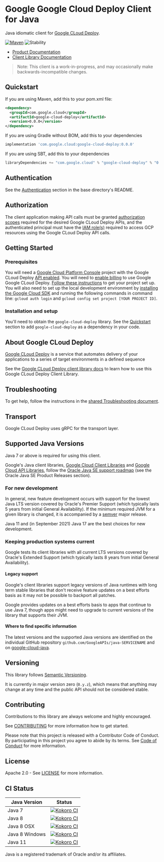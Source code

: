 # Google Google Cloud Deploy Client for Java

Java idiomatic client for [Google CLoud Deploy][product-docs].

[![Maven][maven-version-image]][maven-version-link]
![Stability][stability-image]

- [Product Documentation][product-docs]
- [Client Library Documentation][javadocs]

> Note: This client is a work-in-progress, and may occasionally
> make backwards-incompatible changes.


## Quickstart


If you are using Maven, add this to your pom.xml file:


```xml
<dependency>
  <groupId>com.google.cloud</groupId>
  <artifactId>google-cloud-deploy</artifactId>
  <version>0.0.0</version>
</dependency>
```

If you are using Gradle without BOM, add this to your dependencies

```Groovy
implementation 'com.google.cloud:google-cloud-deploy:0.0.0'
```

If you are using SBT, add this to your dependencies

```Scala
libraryDependencies += "com.google.cloud" % "google-cloud-deploy" % "0.0.0"
```

## Authentication

See the [Authentication][authentication] section in the base directory's README.

## Authorization

The client application making API calls must be granted [authorization scopes][auth-scopes] required for the desired Google CLoud Deploy APIs, and the authenticated principal must have the [IAM role(s)][predefined-iam-roles] required to access GCP resources using the Google CLoud Deploy API calls.

## Getting Started

### Prerequisites

You will need a [Google Cloud Platform Console][developer-console] project with the Google CLoud Deploy [API enabled][enable-api].
You will need to [enable billing][enable-billing] to use Google Google CLoud Deploy.
[Follow these instructions][create-project] to get your project set up. You will also need to set up the local development environment by
[installing the Google Cloud SDK][cloud-sdk] and running the following commands in command line:
`gcloud auth login` and `gcloud config set project [YOUR PROJECT ID]`.

### Installation and setup

You'll need to obtain the `google-cloud-deploy` library.  See the [Quickstart](#quickstart) section
to add `google-cloud-deploy` as a dependency in your code.

## About Google CLoud Deploy


[Google CLoud Deploy][product-docs] is a service that automates delivery of your applications to a series of target environments in a defined sequence

See the [Google CLoud Deploy client library docs][javadocs] to learn how to
use this Google CLoud Deploy Client Library.






## Troubleshooting

To get help, follow the instructions in the [shared Troubleshooting document][troubleshooting].

## Transport

Google CLoud Deploy uses gRPC for the transport layer.

## Supported Java Versions

Java 7 or above is required for using this client.

Google's Java client libraries,
[Google Cloud Client Libraries][cloudlibs]
and
[Google Cloud API Libraries][apilibs],
follow the
[Oracle Java SE support roadmap][oracle]
(see the Oracle Java SE Product Releases section).

### For new development

In general, new feature development occurs with support for the lowest Java
LTS version covered by  Oracle's Premier Support (which typically lasts 5 years
from initial General Availability). If the minimum required JVM for a given
library is changed, it is accompanied by a [semver][semver] major release.

Java 11 and (in September 2021) Java 17 are the best choices for new
development.

### Keeping production systems current

Google tests its client libraries with all current LTS versions covered by
Oracle's Extended Support (which typically lasts 8 years from initial
General Availability).

#### Legacy support

Google's client libraries support legacy versions of Java runtimes with long
term stable libraries that don't receive feature updates on a best efforts basis
as it may not be possible to backport all patches.

Google provides updates on a best efforts basis to apps that continue to use
Java 7, though apps might need to upgrade to current versions of the library
that supports their JVM.

#### Where to find specific information

The latest versions and the supported Java versions are identified on
the individual GitHub repository `github.com/GoogleAPIs/java-SERVICENAME`
and on [google-cloud-java][g-c-j].

## Versioning


This library follows [Semantic Versioning](http://semver.org/).


It is currently in major version zero (``0.y.z``), which means that anything may change at any time
and the public API should not be considered stable.


## Contributing


Contributions to this library are always welcome and highly encouraged.

See [CONTRIBUTING][contributing] for more information how to get started.

Please note that this project is released with a Contributor Code of Conduct. By participating in
this project you agree to abide by its terms. See [Code of Conduct][code-of-conduct] for more
information.


## License

Apache 2.0 - See [LICENSE][license] for more information.

## CI Status

Java Version | Status
------------ | ------
Java 7 | [![Kokoro CI][kokoro-badge-image-1]][kokoro-badge-link-1]
Java 8 | [![Kokoro CI][kokoro-badge-image-2]][kokoro-badge-link-2]
Java 8 OSX | [![Kokoro CI][kokoro-badge-image-3]][kokoro-badge-link-3]
Java 8 Windows | [![Kokoro CI][kokoro-badge-image-4]][kokoro-badge-link-4]
Java 11 | [![Kokoro CI][kokoro-badge-image-5]][kokoro-badge-link-5]

Java is a registered trademark of Oracle and/or its affiliates.

[product-docs]: https://cloud.google.com/deploy/docs
[javadocs]: https://googleapis.dev/java/google-cloud-deploy/latest/index.html
[kokoro-badge-image-1]: http://storage.googleapis.com/cloud-devrel-public/java/badges/java-deploy/java7.svg
[kokoro-badge-link-1]: http://storage.googleapis.com/cloud-devrel-public/java/badges/java-deploy/java7.html
[kokoro-badge-image-2]: http://storage.googleapis.com/cloud-devrel-public/java/badges/java-deploy/java8.svg
[kokoro-badge-link-2]: http://storage.googleapis.com/cloud-devrel-public/java/badges/java-deploy/java8.html
[kokoro-badge-image-3]: http://storage.googleapis.com/cloud-devrel-public/java/badges/java-deploy/java8-osx.svg
[kokoro-badge-link-3]: http://storage.googleapis.com/cloud-devrel-public/java/badges/java-deploy/java8-osx.html
[kokoro-badge-image-4]: http://storage.googleapis.com/cloud-devrel-public/java/badges/java-deploy/java8-win.svg
[kokoro-badge-link-4]: http://storage.googleapis.com/cloud-devrel-public/java/badges/java-deploy/java8-win.html
[kokoro-badge-image-5]: http://storage.googleapis.com/cloud-devrel-public/java/badges/java-deploy/java11.svg
[kokoro-badge-link-5]: http://storage.googleapis.com/cloud-devrel-public/java/badges/java-deploy/java11.html
[stability-image]: https://img.shields.io/badge/stability-beta-yellow
[maven-version-image]: https://img.shields.io/maven-central/v/com.google.cloud/google-cloud-deploy.svg
[maven-version-link]: https://search.maven.org/search?q=g:com.google.cloud%20AND%20a:google-cloud-deploy&core=gav
[authentication]: https://github.com/googleapis/google-cloud-java#authentication
[auth-scopes]: https://developers.google.com/identity/protocols/oauth2/scopes
[predefined-iam-roles]: https://cloud.google.com/iam/docs/understanding-roles#predefined_roles
[iam-policy]: https://cloud.google.com/iam/docs/overview#cloud-iam-policy
[developer-console]: https://console.developers.google.com/
[create-project]: https://cloud.google.com/resource-manager/docs/creating-managing-projects
[cloud-sdk]: https://cloud.google.com/sdk/
[troubleshooting]: https://github.com/googleapis/google-cloud-common/blob//troubleshooting/readme.md#troubleshooting
[contributing]: https://github.com/googleapis/java-deploy/blob//CONTRIBUTING.md
[code-of-conduct]: https://github.com/googleapis/java-deploy/blob//CODE_OF_CONDUCT.md#contributor-code-of-conduct
[license]: https://github.com/googleapis/java-deploy/blob//LICENSE
[enable-billing]: https://cloud.google.com/apis/docs/getting-started#enabling_billing
[enable-api]: https://console.cloud.google.com/flows/enableapi?apiid=deploy.googleapis.com
[libraries-bom]: https://github.com/GoogleCloudPlatform/cloud-opensource-java/wiki/The-Google-Cloud-Platform-Libraries-BOM
[shell_img]: https://gstatic.com/cloudssh/images/open-btn.png

[semver]: https://semver.org/
[cloudlibs]: https://cloud.google.com/apis/docs/client-libraries-explained
[apilibs]: https://cloud.google.com/apis/docs/client-libraries-explained#google_api_client_libraries
[oracle]: https://www.oracle.com/java/technologies/java-se-support-roadmap.html
[g-c-j]: http://github.com/googleapis/google-cloud-java
